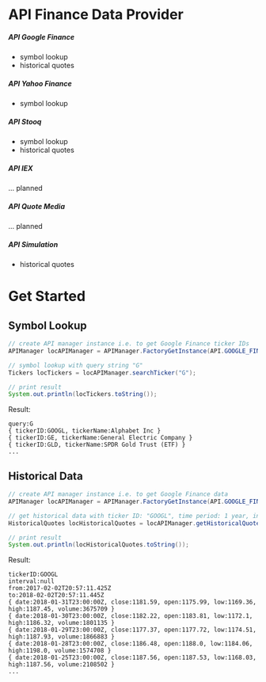 # API Finance Data Provider

##### API Google Finance
+ symbol lookup
+ historical quotes

##### API Yahoo Finance
+ symbol lookup

##### API Stooq
+ symbol lookup
+ historical quotes

##### API IEX
... planned

##### API Quote Media
... planned

##### API Simulation
+ historical quotes

# Get Started
## Symbol Lookup
```java
// create API manager instance i.e. to get Google Finance ticker IDs
APIManager locAPIManager = APIManager.FactoryGetInstance(API.GOOGLE_FINANCE);

// symbol lookup with query string "G"
Tickers locTickers = locAPIManager.searchTicker("G");

// print result
System.out.println(locTickers.toString());
```
Result:
```
query:G
{ tickerID:GOOGL, tickerName:Alphabet Inc }
{ tickerID:GE, tickerName:General Electric Company }
{ tickerID:GLD, tickerName:SPDR Gold Trust (ETF) }
...
```
## Historical Data
```java
// create API manager instance i.e. to get Google Finance data
APIManager locAPIManager = APIManager.FactoryGetInstance(API.GOOGLE_FINANCE);

// get historical data with ticker ID: "GOOGL", time period: 1 year, interval: not yet supported
HistoricalQuotes locHistoricalQuotes = locAPIManager.getHistoricalQuotes("GOOGL", TimePeriod.YEAR_1, null);

// print result
System.out.println(locHistoricalQuotes.toString());
```
Result:
```
tickerID:GOOGL
interval:null
from:2017-02-02T20:57:11.425Z
to:2018-02-02T20:57:11.445Z
{ date:2018-01-31T23:00:00Z, close:1181.59, open:1175.99, low:1169.36, high:1187.45, volume:3675709 }
{ date:2018-01-30T23:00:00Z, close:1182.22, open:1183.81, low:1172.1, high:1186.32, volume:1801135 }
{ date:2018-01-29T23:00:00Z, close:1177.37, open:1177.72, low:1174.51, high:1187.93, volume:1866883 }
{ date:2018-01-28T23:00:00Z, close:1186.48, open:1188.0, low:1184.06, high:1198.0, volume:1574708 }
{ date:2018-01-25T23:00:00Z, close:1187.56, open:1187.53, low:1168.03, high:1187.56, volume:2108502 }
...
```
